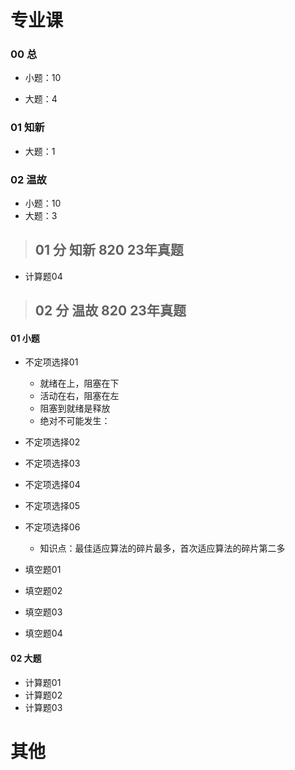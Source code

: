 # 专业课

### 00 总

* 小题：10

* 大题：4

  

### 01 知新

* 大题：1



### 02 温故

* 小题：10
* 大题：3



> ## 01 分 知新 820 23年真题

* 计算题04



> ## 02 分 温故 820 23年真题

#### 01 小题

* 不定项选择01 
  * 就绪在上，阻塞在下
  * 活动在右，阻塞在左
  * 阻塞到就绪是释放
  * 绝对不可能发生：

* 不定项选择02  
* 不定项选择03  
* 不定项选择04
* 不定项选择05
* 不定项选择06  
  * 知识点：最佳适应算法的碎片最多，首次适应算法的碎片第二多

* 填空题01
* 填空题02
* 填空题03
* 填空题04

#### 02 大题

* 计算题01 
* 计算题02
* 计算题03



# 其他



